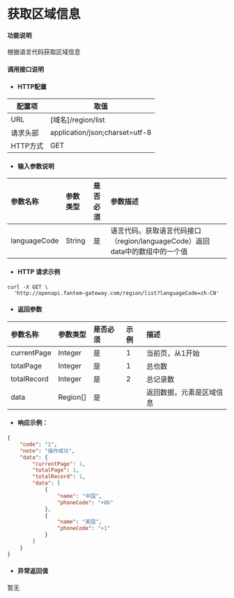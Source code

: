 # 获取区域信息

#### 功能说明
根据语言代码获取区域信息

#### 调用接口说明

* #### HTTP配置

| 配置项 | 取值 |
| --- | --- |
| URL | \[域名\]/region/list|
| 请求头部 | application/json;charset=utf-8 |
| HTTP方式 | GET |

* #### 输入参数说明

| 参数名称 | 参数类型 | 是否必须 | 参数描述 |
| :--- | :--- | :--- | :--- |
| languageCode| String | 是         | 语言代码。获取语言代码接口（region/languageCode）返回data中的数组中的一个值 |


* #### HTTP 请求示例

```
curl -X GET \
  'http://openapi.fantem-gateway.com/region/list?languageCode=zh-CN'
```

* #### 返回参数

| 参数名称 | 参数类型 | 是否必须 | 示例 | 描述 |
| :--- | :--- | :--- | :--- | :--- |
| currentPage   | Integer   | 是    | 1 | 当前页，从1开始 |
| totalPage     | Integer   | 是    |  1 | 总也数 |
| totalRecord   | Integer   | 是    |  2 | 总记录数 |
| data          | Region[]  | 是    |  | 返回数据，元素是区域信息|

* #### 响应示例：

```json
{
    "code": "1",
    "note": "操作成功",
    "data": {
        "currentPage": 1,
        "totalPage": 1,
        "totalRecord": 1,
        "data": [
            {
                "name": "中国",
                "phoneCode": "+86"
            },
            {
                "name": "美国",
                "phoneCode": "+1"
            }
        ]
    }
}
```

* #### 异常返回值

暂无



